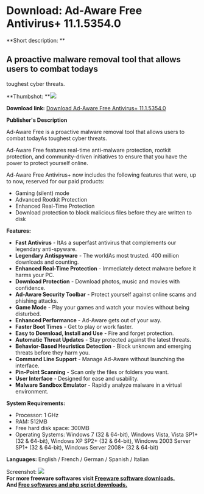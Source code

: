 # Download: Ad-Aware Free Antivirus+ 11.1.5354.0

**Short description: **

## A proactive malware removal tool that allows users to combat todays
toughest cyber threats.

  
**Thumbshot: **![](http://www.freewarefiles.com/screenshot/adaware11_md.jpg)   
  
**Download link:** [Download Ad-Aware Free Antivirus+ 11.1.5354.0](http://freesoftwares.boysofts.com/Ad-Aware_program_41179.html)  
  

**Publisher's Description**  
  

Ad-Aware Free is a proactive malware removal tool that allows users to combat
todayAs toughest cyber threats.

Ad-Aware Free features real-time anti-malware protection, rootkit protection,
and community-driven initiatives to ensure that you have the power to protect
yourself online.

Ad-Aware Free Antivirus+ now includes the following features that were, up to
now, reserved for our paid products:

  * Gaming (silent) mode 
  * Advanced Rootkit Protection 
  * Enhanced Real-Time Protection 
  * Download protection to block malicious files before they are written to disk 

**Features:**

  * **Fast Antivirus** \- ItAs a superfast antivirus that complements our legendary anti-spyware. 
  * **Legendary Antispyware** \- The worldAs most trusted. 400 million downloads and counting. 
  * **Enhanced Real-Time Protection** \- Immediately detect malware before it harms your PC. 
  * **Download Protection** \- Download photos, music and movies with confidence. 
  * **Ad-Aware Security Toolbar** \- Protect yourself against online scams and phishing attacks. 
  * **Game Mode** \- Play your games and watch your movies without being disturbed. 
  * **Enhanced Performance** \- Ad-Aware gets out of your way. 
  * **Faster Boot Times** \- Get to play or work faster. 
  * **Easy to Download, Install and Use** \- Fire and forget protection. 
  * **Automatic Threat Updates** \- Stay protected against the latest threats. 
  * **Behavior-Based Heuristics Detection** \- Block unknown and emerging threats before they harm you. 
  * **Command Line Support** \- Manage Ad-Aware without launching the interface. 
  * **Pin-Point Scanning** \- Scan only the files or folders you want. 
  * **User Interface** \- Designed for ease and usability. 
  * **Malware Sandbox Emulator** \- Rapidly analyze malware in a virtual environment. 

**System Requirements:**

  * Processor: 1 GHz 
  * RAM: 512MB 
  * Free hard disk space: 300MB 
  * Operating Systems: Windows 7 (32 & 64-bit), Windows Vista, Vista SP1+ (32 & 64-bit), Windows XP SP2+ (32 & 64-bit), Windows 2003 Server SP1+ (32 & 64-bit), Windows Server 2008+ (32 & 64-bit) 

**Languages:** English / French / German / Spanish / Italian

  
  
Screenshot: ![](http://www.freewarefiles.com/screenshot/adaware11.jpg)  
**For more freeware softwares visit [Freeware software downloads.](http://freesoftwares.boysofts.com/)**   
**And [Free softwares and php script downloads.](http://www.boysofts.com/)**

